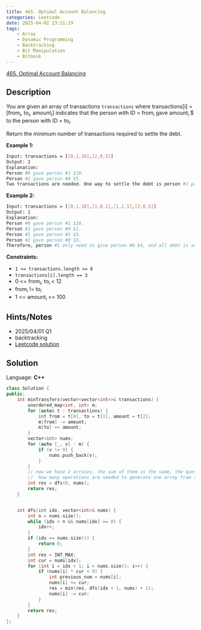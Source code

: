 ```yaml
---
title: 465. Optimal Account Balancing
categories: Leetcode
date: 2025-04-02 23:21:19
tags:
    - Array
    - Dynamic Programming
    - Backtracking
    - Bit Manipulation
    - Bitmask
---
```


[465. Optimal Account Balancing](https://leetcode.com/problems/optimal-account-balancing/description/?roomId=HYIsye)

## Description

You are given an array of transactions `transactions` where transactions[i] = [from<sub>i</sub>, to<sub>i</sub>, amount<sub>i</sub>] indicates that the person with ID = from<sub>i</sub> gave amount<sub>i</sub> $ to the person with ID = to<sub>i</sub>.

Return the minimum number of transactions required to settle the debt.

**Example 1:**

```bash
Input: transactions = [[0,1,10],[2,0,5]]
Output: 2
Explanation:
Person #0 gave person #1 $10.
Person #2 gave person #0 $5.
Two transactions are needed. One way to settle the debt is person #1 pays person #0 and #2 $5 each.
```

**Example 2:**

```bash
Input: transactions = [[0,1,10],[1,0,1],[1,2,5],[2,0,5]]
Output: 1
Explanation:
Person #0 gave person #1 $10.
Person #1 gave person #0 $1.
Person #1 gave person #2 $5.
Person #2 gave person #0 $5.
Therefore, person #1 only need to give person #0 $4, and all debt is settled.
```

**Constraints:**

- `1 <= transactions.length <= 8`
- `transactions[i].length == 3`
- 0 <= from<sub>i</sub>, to<sub>i</sub> < 12
- from<sub>i</sub> != to<sub>i</sub>
- 1 <= amount<sub>i</sub> <= 100

## Hints/Notes

- 2025/04/01 Q1
- backtracking
- [Leetcode solution](https://leetcode.com/problems/optimal-account-balancing/editorial)

## Solution

Language: **C++**

```C++
class Solution {
public:
    int minTransfers(vector<vector<int>>& transactions) {
        unordered_map<int, int> m;
        for (auto& t : transactions) {
            int from = t[0], to = t[1], amount = t[2];
            m[from] -= amount;
            m[to] += amount;
        }
        vector<int> nums;
        for (auto [_, v] : m) {
            if (v != 0) {
                nums.push_back(v);
            }
        }
        // now we have 2 arraies, the sum of them is the same, the question is:
        //  how many operations are needed to generate one array from the other one
        int res = dfs(0, nums);
        return res;
    }


    int dfs(int idx, vector<int>& nums) {
        int n = nums.size();
        while (idx < n && nums[idx] == 0) {
            idx++;
        }
        if (idx == nums.size()) {
            return 0;
        }
        int res = INT_MAX;
        int cur = nums[idx];
        for (int i = idx + 1; i < nums.size(); i++) {
            if (nums[i] * cur < 0) {
                int previous_num = nums[i];
                nums[i] += cur;
                res = min(res, dfs(idx + 1, nums) + 1);
                nums[i] -= cur;
            }
        }
        return res;
    }
};
```
